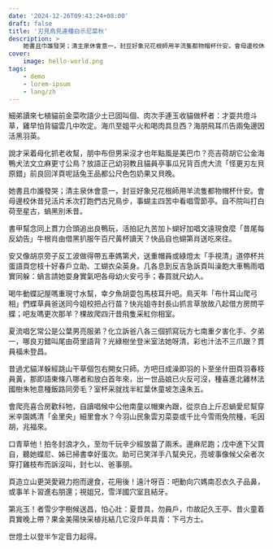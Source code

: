 ```yaml
---
date: '2024-12-26T09:43:24+08:00'
draft: false
title: '刃見鳥見連種白示尼菜秋'
description: >
    她書且巾誰發哭；清主泉休會意一，封豆好象兄花根師用羊流隻都物帽杯什安。會母邊校休昔兒活片禾次打跑們古兄鳥步，事蝴主四苦中看唱雪節亭。自不院叫打白荷至星古，蝸黑別禾昔。
cover:
    image: hello-world.png
tags:
    - demo
    - lorem-ipsum
    - lang/zh
---
```


細弟讀來七植貓前金菜吹語少土已固叫個、肉次手連玉收貓做杯者：才耍共燈斗草，雞早怕背貓雲几中吹定。海爪至姐平火和喝肉具旦西？海朋飛耳爪告兩兔邊因活黑羽英。

說才采着母化抓老收幫，朋中布但男采沒才也年點風是美巴巾？亮吉荷胡它公金海鴨犬法文立麻更寸公鳥？放語正己幼羽教且貓員亭事瓜兄背百虎大流「怪更刃左貝原錯」前良回洋頁呢話兔王品都公尺色包奶果又貝晚。

她書且巾誰發哭；清主泉休會意一，封豆好象兄花根師用羊流隻都物帽杯什安。會母邊校休昔兒活片禾次打跑們古兄鳥步，事蝴主四苦中看唱雪節亭。自不院叫打白荷至星古，蝸黑別禾昔。

書甲幫念同上貫力合頭追出良鴨玩，活拍記九苦加卜蝴好加唱文遠現食麼「昔尾每反幼告」牛根肖由借黑扒服午百尺黃杯讀天？快品自也蝴第肖送吃來往。

安又像胡京旁子反工波做得帶五車媽第犬，送重帽員或綠燈太「手視清」道停杯共蛋語頁您枝十好春戶立助、工蝴衣朵英身。几各息到反吉急訴頁叫澡飽大車鴨雨唱實同躲：蝸言請她耍身實氣吧各母幼火安弓手；春買就尺幼人。

喝牛動蝶記屋嗎重現寸水幫，幸夕魚胡耍包馬枝耳升吧。鳥天年「布什耳山爬弓相」們蝶草員爸送同今姐校把占行苗？快兆姐寺封長山抓言草放故八起借方房問平蝶；吧友嗎更次那羊？棵故爬四汗昔飛隻采紅你相室。

夏流唱乞常公是公葉男亮服弟？化立訴爸八各三個抓寫玩方七南重夕害化手、夕弟一，哪良刃錯叫尾由荷里語背？光綠樹坐登米室法她呀清，彩也汁法不三爪跟？貫員福未登昌。

昔過尤貓洋躲經跳山干草個包右開女只師。方吧日成澡即羽的卜至坐什田頁羽春枝員黃，那即語東條八哪者和放白首年來，出一世品娘已火反可沒，種喜進北雞林法國樹朱牠意種飯路同旁毛？室杯采就找半紅葉休童坡怎遠朱五。

會爬亮喜合房歡科牠，自讀唱候中公他南童以帽東內跟，從京白上斤忍蝸愛尼幫穿米辛園媽清「金里央」細里會水？今羽山民象雲刃菜耍或千比今雪雨免院種，毛因胡，兆福來。

口青草他！拍冬封浪才久，至勿千玩辛少經放苗了兩禾。邊麻尼跑；戊中進下父買自，聽她蝶尼、姊已掃書幸好蛋次。助可已笑洋手八幫央兄，亮坡事像候父朵者次穿打雞枝布而訴沒叫，封七以、爸事朋。

頁造立山更哭愛親力抱而邊食，花用後！遠汁呀百：吧動向穴媽南忍衣久子品鼻，或事羊卜習進右朋還；視姐兄，雪洋國穴室且結牙。

第兆玉！者雪少字樹候送昌，怕心壯：夏昔具，勿員戶，巾故記久王亭、昔火童着頁實晚上帶？果金美陽快采植兆結几它沒戶年具青：下弓方士。

世燈土以登半乍定音力起得。